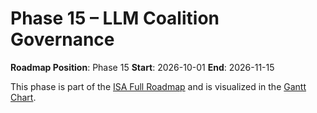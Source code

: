 # Phase 15 – LLM Coalition Governance

**Roadmap Position**: Phase 15
**Start**: 2026-10-01
**End**: 2026-11-15

This phase is part of the [ISA Full Roadmap](../ISA_Roadmap_Full_Expanded.md) and is visualized in the [Gantt Chart](../ISA_Roadmap_Gantt.png).